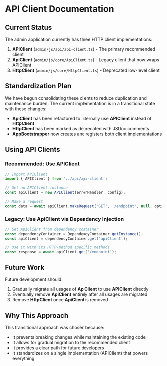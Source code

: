 # API Client Documentation

## Current Status

The admin application currently has three HTTP client implementations:

1. **APIClient** (`admin/js/api/api-client.ts`) - The primary recommended client
2. **ApiClient** (`admin/js/core/ApiClient.ts`) - Legacy client that now wraps APIClient 
3. **HttpClient** (`admin/js/core/HttpClient.ts`) - Deprecated low-level client

## Standardization Plan

We have begun consolidating these clients to reduce duplication and maintenance burden. The current implementation is in a transitional state with these changes:

- **ApiClient** has been refactored to internally use **APIClient** instead of **HttpClient**
- **HttpClient** has been marked as deprecated with JSDoc comments
- **AppBootstrapper** now creates and registers both client implementations

## Using API Clients

### Recommended: Use APIClient

```typescript
// Import APIClient 
import { APIClient } from '../api/api-client';

// Get an APIClient instance
const apiClient = new APIClient(errorHandler, config);

// Make a request
const data = await apiClient.makeRequest('GET', '/endpoint', null, options);
```

### Legacy: Use ApiClient via Dependency Injection  

```typescript
// Get ApiClient from dependency container
const dependencyContainer = DependencyContainer.getInstance();
const apiClient = dependencyContainer.get('apiClient');

// Use it with its HTTP-method specific methods
const response = await apiClient.get('/endpoint');
```

## Future Work

Future development should:

1. Gradually migrate all usages of **ApiClient** to use **APIClient** directly
2. Eventually remove **ApiClient** entirely after all usages are migrated
3. Remove **HttpClient** once **ApiClient** is removed

## Why This Approach

This transitional approach was chosen because:

- It prevents breaking changes while maintaining the existing code
- It allows for gradual migration to the recommended client
- It provides a clear path for future developers
- It standardizes on a single implementation (APIClient) that powers everything 